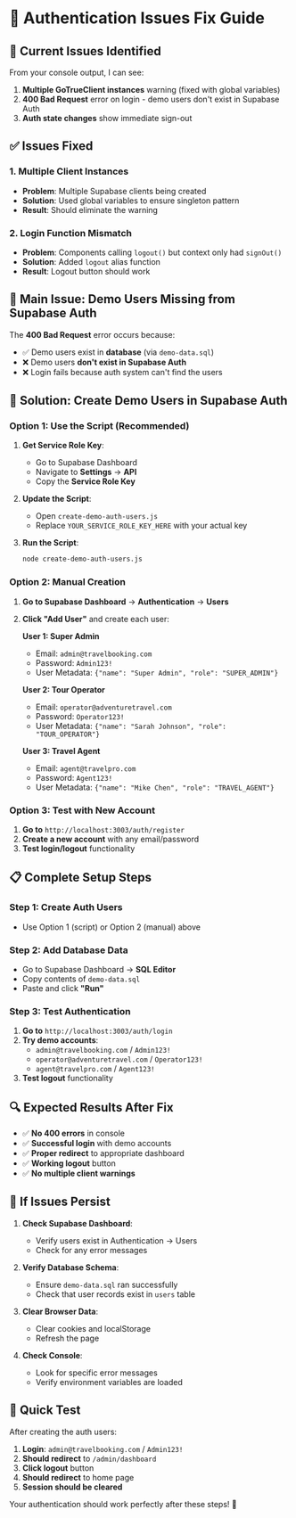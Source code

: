 # 🔧 **Authentication Issues Fix Guide**

## 🚨 **Current Issues Identified**

From your console output, I can see:

1. **Multiple GoTrueClient instances** warning (fixed with global variables)
2. **400 Bad Request** error on login - demo users don't exist in Supabase Auth
3. **Auth state changes** show immediate sign-out

## ✅ **Issues Fixed**

### **1. Multiple Client Instances**
- **Problem**: Multiple Supabase clients being created
- **Solution**: Used global variables to ensure singleton pattern
- **Result**: Should eliminate the warning

### **2. Login Function Mismatch**
- **Problem**: Components calling `logout()` but context only had `signOut()`
- **Solution**: Added `logout` alias function
- **Result**: Logout button should work

## 🔑 **Main Issue: Demo Users Missing from Supabase Auth**

The **400 Bad Request** error occurs because:
- ✅ Demo users exist in **database** (via `demo-data.sql`)
- ❌ Demo users **don't exist in Supabase Auth**
- ❌ Login fails because auth system can't find the users

## 🚀 **Solution: Create Demo Users in Supabase Auth**

### **Option 1: Use the Script (Recommended)**

1. **Get Service Role Key**:
   - Go to Supabase Dashboard
   - Navigate to **Settings** → **API**
   - Copy the **Service Role Key**

2. **Update the Script**:
   - Open `create-demo-auth-users.js`
   - Replace `YOUR_SERVICE_ROLE_KEY_HERE` with your actual key

3. **Run the Script**:
   ```bash
   node create-demo-auth-users.js
   ```

### **Option 2: Manual Creation**

1. **Go to Supabase Dashboard** → **Authentication** → **Users**
2. **Click "Add User"** and create each user:

   **User 1: Super Admin**
   - Email: `admin@travelbooking.com`
   - Password: `Admin123!`
   - User Metadata: `{"name": "Super Admin", "role": "SUPER_ADMIN"}`

   **User 2: Tour Operator**
   - Email: `operator@adventuretravel.com`
   - Password: `Operator123!`
   - User Metadata: `{"name": "Sarah Johnson", "role": "TOUR_OPERATOR"}`

   **User 3: Travel Agent**
   - Email: `agent@travelpro.com`
   - Password: `Agent123!`
   - User Metadata: `{"name": "Mike Chen", "role": "TRAVEL_AGENT"}`

### **Option 3: Test with New Account**

1. **Go to** `http://localhost:3003/auth/register`
2. **Create a new account** with any email/password
3. **Test login/logout** functionality

## 📋 **Complete Setup Steps**

### **Step 1: Create Auth Users**
- Use Option 1 (script) or Option 2 (manual) above

### **Step 2: Add Database Data**
- Go to Supabase Dashboard → **SQL Editor**
- Copy contents of `demo-data.sql`
- Paste and click **"Run"**

### **Step 3: Test Authentication**
1. **Go to** `http://localhost:3003/auth/login`
2. **Try demo accounts**:
   - `admin@travelbooking.com` / `Admin123!`
   - `operator@adventuretravel.com` / `Operator123!`
   - `agent@travelpro.com` / `Agent123!`
3. **Test logout** functionality

## 🔍 **Expected Results After Fix**

- ✅ **No 400 errors** in console
- ✅ **Successful login** with demo accounts
- ✅ **Proper redirect** to appropriate dashboard
- ✅ **Working logout** button
- ✅ **No multiple client warnings**

## 🚨 **If Issues Persist**

1. **Check Supabase Dashboard**:
   - Verify users exist in Authentication → Users
   - Check for any error messages

2. **Verify Database Schema**:
   - Ensure `demo-data.sql` ran successfully
   - Check that user records exist in `users` table

3. **Clear Browser Data**:
   - Clear cookies and localStorage
   - Refresh the page

4. **Check Console**:
   - Look for specific error messages
   - Verify environment variables are loaded

## 🎯 **Quick Test**

After creating the auth users:

1. **Login**: `admin@travelbooking.com` / `Admin123!`
2. **Should redirect** to `/admin/dashboard`
3. **Click logout** button
4. **Should redirect** to home page
5. **Session should be cleared**

Your authentication should work perfectly after these steps! 🎉

